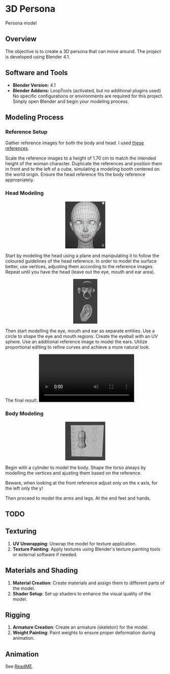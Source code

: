 # 3D Persona
Persona model  


## Overview
The objective is to create a 3D persona that can move around. The project is developed using Blender 4.1.


## Software and Tools
- **Blender Version:** 4.1  
- **Blender Addons:** LoopTools (activated, but no additional plugins used)  
No specific configurations or environments are required for this project. Simply open Blender and begin your modeling process.

## Modeling Process
### Reference Setup
Gather reference images for both the body and head. I used [these references](https://www.patreon.com/posts/references-free-60842916?utm_medium=clipboard_copy&utm_source=copy_to_clipboard&utm_campaign=postshare).  

Scale the reference images to a height of 1.70 cm to match the intended height of the woman character. Duplicate the references and position them in front and to the left of a cube, simulating a modeling booth centered on the world origin. Ensure the head reference fits the body reference appropriately.  

### Head Modeling
<p align="center" margin-top: 20px; margin-bottom: 20px;">
  <img src="images/Head_vertex.png" alt="Head vertices" style="display: block; margin: auto;" width="25%">
</p>

Start by modeling the head using a plane and manipulating it to follow the coloured guidelines of the head reference. In order to model the surface better, use vertices, adjusting them according to the reference images. Repeat until you have the head (leave out the eye, mouth and ear area).

<p align="center" margin-top: 20px; margin-bottom: 20px;">
  <img src="images/Eye_mask.png" alt="Eye mask" style="display: block; margin: auto;" width="15%">
  <img src="images/Ear_lobe.png" alt="Earlobe" style="display: block; margin: auto;" width="15%">
</p>

Then start modelling the eye, mouth and ear as separate entities. Use a circle to shape the eye and mouth regions. Create the eyeball with an UV sphere. Use an additional reference image to model the ears. Utilize proportional editing to refine curves and achieve a more natural look.

The final result:
![Preview head](images/Final_result_head.mp4).

### Body Modeling

<p align="center" margin-top: 20px; margin-bottom: 20px;">
  <img src="images/Torso_with_reference.png" alt="Torso" style="display: block; margin: auto;" width="25%">
</p>

Begin with a cylinder to model the body. Shape the torso always by modelling the vertices and ajusting them based on the reference. 

Beware, when looking at the front reference adjust only on the x axis, for the left only the y!

Then proceed to model the arms and legs. At the end feet and hands.


## TODO
## Texturing
1. **UV Unwrapping**: Unwrap the model for texture application.
2. **Texture Painting**: Apply textures using Blender's texture painting tools or external software if needed.

## Materials and Shading
1. **Material Creation**: Create materials and assign them to different parts of the model.
2. **Shader Setup**: Set up shaders to enhance the visual quality of the model.

## Rigging
1. **Armature Creation**: Create an armature (skeleton) for the model.
2. **Weight Painting**: Paint weights to ensure proper deformation during animation.

## Animation
See [ReadME](animation/README.md).
